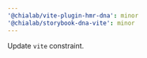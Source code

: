 ```yaml
---
'@chialab/vite-plugin-hmr-dna': minor
'@chialab/storybook-dna-vite': minor
---
```


Update `vite` constraint.
